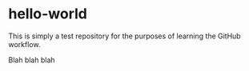 # hello-world
This is simply a test repository for the purposes of learning the GitHub workflow.

Blah blah blah

